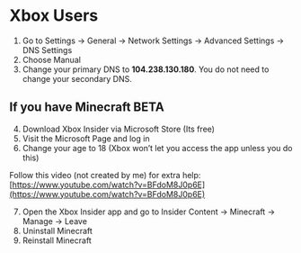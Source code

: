  
# Xbox Users
1. Go to Settings -> General -> Network Settings -> Advanced Settings -> DNS Settings
2. Choose Manual
3. Change your primary DNS to **104.238.130.180**. You do not need to change your secondary DNS.

## If you have Minecraft BETA
4. Download Xbox Insider via Microsoft Store (Its free)
5. Visit the Microsoft Page and log in
6. Change your age to 18 (Xbox won’t let you access the app unless you do this)

Follow this video (not created by me) for extra help:
[https://www.youtube.com/watch?v=BFdoM8J0p6E](https://www.youtube.com/watch?v=BFdoM8J0p6E)

7. Open the Xbox Insider app and go to Insider Content -> Minecraft -> Manage -> Leave
8. Uninstall Minecraft
9. Reinstall Minecraft
